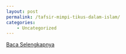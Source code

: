 ```yaml
---
layout: post
permalink: /tafsir-mimpi-tikus-dalam-islam/
categories:
    - Uncategorized
---
```


[Baca Selengkapnya](/01)